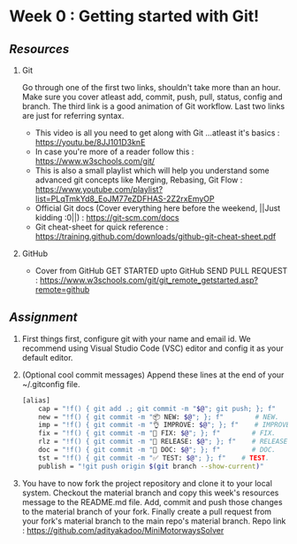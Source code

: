 # **Week 0 : Getting started with Git!**

## *Resources*

1. Git

    Go through one of the first two links, shouldn't take more than an hour. Make sure you cover atleast add, commit, push, pull, status, config and branch. The third link is a good animation of Git workflow. Last two links are just for referring syntax.

    - This video is all you need to get along with Git ...atleast it's basics : <https://youtu.be/8JJ101D3knE>
    - In case you're more of a reader follow this : <https://www.w3schools.com/git/>
    - This is also a small playlist which will help you understand some advanced git concepts like Merging, Rebasing, Git Flow : <https://www.youtube.com/playlist?list=PLqTmkYd8_EoJM77eZDFHAS-2Z2rxEmyOP>
    - Official Git docs (Cover everything here before the weekend, ||Just kidding :0||) : <https://git-scm.com/docs>
    - Git cheat-sheet for quick reference : <https://training.github.com/downloads/github-git-cheat-sheet.pdf>

2. GitHub

    - Cover from GitHub GET STARTED upto GitHub SEND PULL REQUEST : <https://www.w3schools.com/git/git_remote_getstarted.asp?remote=github>

## *Assignment*

1. First things first, configure git with your name and email id. We recommend using Visual Studio Code (VSC) editor and config it as your default editor.
2. (Optional cool commit messages) Append these lines at the end of your ~/.gitconfig file.

    ```bash
    [alias]
        cap = "!f() { git add .; git commit -m "$@"; git push; }; f"
        new = "!f() { git commit -m "📦 NEW: $@"; }; f"        # NEW.
        imp = "!f() { git commit -m "👌 IMPROVE: $@"; }; f"    # IMPROVE.
        fix = "!f() { git commit -m "🐛 FIX: $@"; }; f"        # FIX.
        rlz = "!f() { git commit -m "🚀 RELEASE: $@"; }; f"    # RELEASE.
        doc = "!f() { git commit -m "📖 DOC: $@"; }; f"        # DOC.
        tst = "!f() { git commit -m "✅ TEST: $@"; }; f"    # TEST.
        publish = "!git push origin $(git branch --show-current)"
    ```

3. You have to now fork the project repository and clone it to your local system. Checkout the material branch and copy this week's resources message to the README.md file. Add, commit and push those changes to the material branch of your fork. Finally create a pull request from your fork's material branch to the main repo's material branch.
Repo link : <https://github.com/adityakadoo/MiniMotorwaysSolver>

